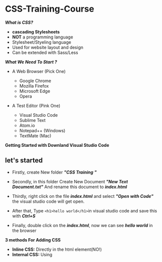 # CSS-Training-Course

***What is CSS?***
  + **cascading Stylesheets**
  + **NOT** a programming language
  + Stylesheet/Styeling language
  + Used for website layout and design 
  + Can be extended with Sass/Less

***What We Need To Start  ?***

  + A Web Browser (Pick One)
    - Google Chrome
    - Mozilla Firefox
    - Microsoft Edge
    - Opera 

  + A Test Editor (Pink One)
    + Visual Studio Code
    + Sublime Text 
    + Atom.io
    + Notepad++ (Windows)
    + TextMate (Mac)

**Getting Started with Downland Visual Studio Code**
## let's started

+ Firstly, create New folder  ***"CSS Training "***

+ Secondly, in this folder Create New Document  ***"New Text Document.txt"***  And rename this document to ***index.html***

+ Thirdly, right click on the file ***index.html***  and select ***"Open with Code"***  the visual studio code will get open.

+ After that, Type ```<h1>hello world</h1>```in visual studio code and save this with ***Ctrl+S***

+ Finally, double click on the ***index.html***, now we can see ***hello world*** in the browser 

**3 methods For Adding CSS**

 + **Inline CSS:** Directly in the html element(NO!)
 + **Internal CSS:** Using <style> tags within a single document
 + **External CSS:** Linking an external .css file
 
 **Inline CSS:**
  ```
  <h1 style="color:red" >Hello World</h1>
  ```
  **Internal CSS:**
  
  add this code in the head
  ```
  <style type="text/css">
        h1{
            color: blue;
        }
  </style>
  ```
**External CSS:**

+ Firstly, in the same folder ***"CSS Training "*** create New folder  ***"CSS"***

+ Secondly, in this folder Create New Document  ***"New Text Document.txt"***  And rename this document to ***styles.css***

+ Thirdly, right click on the file ***styles.css***  and select ***"Open with Code"***  the visual studio code will get open.

+ After that, Type ```h1{ color: blue;}``` in visual studio code and save this with ***Ctrl+S***

+ Now go to ***index.html*** add this line ```<link rel="stylesheet" type="text/css" href="css/styles.css">``` code  in the head

+ Finally, now we can see ***hello world*** with color blue in the browser 
    

